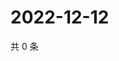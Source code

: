 # 2022-12-12

共 0 条

<!-- BEGIN WEIBO -->
<!-- 最后更新时间 Mon Dec 12 2022 04:14:25 GMT+0800 (China Standard Time) -->

<!-- END WEIBO -->
